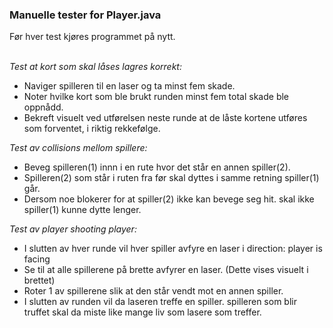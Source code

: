 ### **Manuelle tester for Player.java**
Før hver test kjøres programmet på nytt.

\
_Test at kort som skal låses lagres korrekt:_
- Naviger spilleren til en laser og ta minst fem skade.
- Noter hvilke kort som ble brukt runden minst fem total skade ble oppnådd.
- Bekreft visuelt ved utførelsen neste runde at de låste kortene utføres som forventet, i riktig rekkefølge.

_Test av collisions mellom spillere:_
- Beveg spilleren(1) innn i en rute hvor det står en annen spiller(2).
- Spilleren(2) som står i ruten fra før skal dyttes i samme retning spiller(1) går.
- Dersom noe blokerer for at spiller(2) ikke kan bevege seg hit. skal ikke spiller(1) kunne dytte lenger.

_Test av player shooting player:_
- I slutten av hver runde vil hver spiller avfyre en laser i direction: player is facing
- Se til at alle spillerene på brette avfyrer en laser. (Dette vises visuelt i brettet)
- Roter 1 av spillerene slik at den står vendt mot en annen spiller.
- I slutten av runden vil da laseren treffe en spiller. spilleren som blir truffet skal da miste
like mange liv som lasere som treffer.
